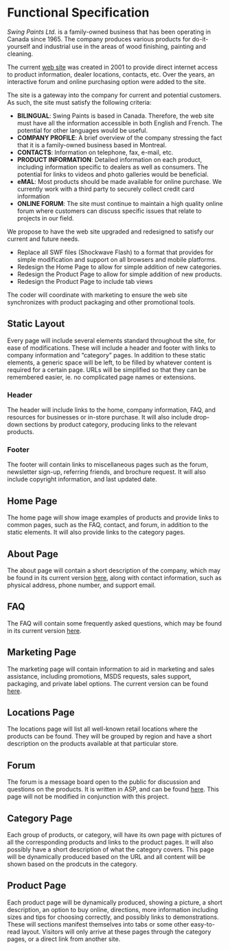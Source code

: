 Functional Specification
========================
_Swing Paints Ltd._ is a family-owned business that has been operating in Canada since 1965. 
The company produces various products for do-it-yourself and industrial use in the areas of wood finishing, painting and cleaning.
 
The current [web site](http://www.swingpaints.com) was created in 2001 to provide direct internet access to product information, dealer locations, contacts, etc.  Over the years, an interactive forum and online purchasing option were added to the site.

The site is a gateway into the company for current and potential customers.  As such, the site must satisfy the following criteria:
- **BILINGUAL**:  Swing Paints is based in Canada.  Therefore, the web site must have all the information accessible in both English and French.  The potential for other languages would be useful.
- **COMPANY PROFILE**:  A brief overview of the company stressing the fact that it is a family-owned business based in Montreal.
- **CONTACTS**:  Information on telephone, fax, e-mail, etc.
- **PRODUCT INFORMATION**:  Detailed information on each product, including information specific to dealers as well as consumers.  The potential for links to videos and photo galleries would be beneficial.
- **eMAL**:  Most products should be made available for online purchase.  We currently work with a third party to securely collect credit card information
- **ONLINE FORUM**:  The site must continue to maintain a high quality online forum where customers can discuss specific issues that relate to projects in our field.

We propose to have the web site upgraded and redesigned to satisfy our current and future needs.
- Replace all SWF files (Shockwave Flash) to a format that provides for simple modification and support on all browsers and mobile platforms.
- Redesign the Home Page to allow for simple addition of new categories.
- Redesign the Product Page to allow for simple addition of new products.
- Redesign the Product Page to include tab views
 
The coder will coordinate with marketing to ensure the web site synchronizes with product packaging and other promotional tools.

Static Layout
-------------
Every page will include several elements standard throughout the site, for ease of modifications. These will include a header and footer with links to company information and &ldquo;category&rdquo; pages. In addition to these static elements, a generic space will be left, to be filled by whatever content is required for a certain page. URLs will be simplified so that they can be remembered easier, ie. no complicated page names or extensions.

### Header ###
The header will include links to the home, company information, FAQ, and resources for businesses or in-store purchase. It will also include drop-down sections by product category, producing links to the relevant products.

### Footer ###
The footer will contain links to miscellaneous pages such as the forum, newsletter sign-up, referring friends, and brochure request. It will also include copyright information, and last updated date.

Home Page
---------
The home page will show image examples of products and provide links to common pages, such as the FAQ, contact, and forum, in addition to the static elements. It will also provide links to the category pages.

About Page
----------
The about page will contain a short description of the company, which may be found in its current version [here](https://github.com/Youppi3/flaskexample/blob/master/docs/about.md#about-swing-paints), along with contact information, such as physical address, phone number, and support email.

FAQ
---
The FAQ will contain some frequently asked questions, which may be found in its current version [here](https://github.com/Youppi3/flaskexample/blob/master/docs/FAQ.md#swing-paints-faq).

Marketing Page
--------------
The marketing page will contain information to aid in marketing and sales assistance, including promotions, MSDS requests, sales support, packaging, and private label options. The current version can be found [here](https://github.com/Youppi3/flaskexample/blob/master/docs/marketing.md#marketing-and-sales-assistance).

Locations Page
--------------
The locations page will list all well-known retail locations where the products can be found. They will be grouped by region and have a short description on the products available at that particular store.

Forum
-----
The forum is a message board open to the public for discussion and questions on the products. It is written in ASP, and can be found [here](http://www.swingpaints.com/forum.asp). This page will not be modified in conjunction with this project.

Category Page
-------------
Each group of products, or category, will have its own page with pictures of all the corresponding products and links to the product pages. It will also possibly have a short description of what the category covers. This page will be dynamically produced based on the URL and all content will be shown based on the prodcuts in the category.

Product Page
------------
Each product page will be dynamically produced, showing a picture, a short description, an option to buy online, directions, more information including sizes and tips for choosing correctly, and possibly links to demonstrations. These will sections manifest themselves into tabs or some other easy-to-read layout. Visitors will only arrive at these pages through the category pages, or a direct link from another site.
